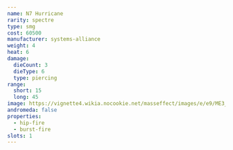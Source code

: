 ```yaml
---
name: N7 Hurricane
rarity: spectre
type: smg
cost: 60500
manufacturer: systems-alliance
weight: 4
heat: 6
damage:
  dieCount: 3
  dieType: 6
  type: piercing
range:
  short: 15
  long: 45
image: https://vignette4.wikia.nocookie.net/masseffect/images/e/e9/ME3_N7_Hurricane_Smg.png/revision/latest?cb=20120317184439
andromeda: false
properties:
  - hip-fire
  - burst-fire
slots: 1
---
```

